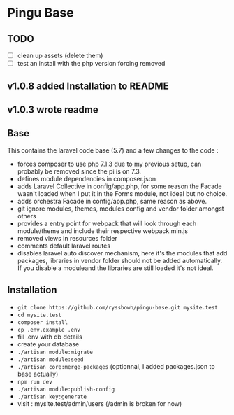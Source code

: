 # Pingu Base

## TODO
- [ ] clean up assets (delete them)
- [ ] test an install with the php version forcing removed

## v1.0.8 added Installation to README
## v1.0.3 wrote readme

## Base
This contains the laravel code base (5.7) and a few changes to the code :

- forces composer to use php 7.1.3 due to my previous setup, can probably be removed since the pi is on 7.3.
- defines module dependencies in composer.json
- adds Laravel Collective in config/app.php, for some reason the Facade wasn't loaded when I put it in the Forms module, not ideal but no choice.
- adds orchestra Facade in config/app.php, same reason as above.
- git ignore modules, themes, modules config and vendor folder amongst others
- provides a entry point for webpack that will look through each module/theme and include their respective webpack.min.js
- removed views in resources folder
- comments default laravel routes
- disables laravel auto discover mechanism, here it's the modules that add packages, libraries in vendor folder should not be added automatically. If you disable a moduleand the libraries are still loaded it's not ideal.

## Installation

- `git clone https://github.com/ryssbowh/pingu-base.git mysite.test`
- `cd mysite.test`
- `composer install`
- `cp .env.example .env`
- fill .env with db details
- create your database
- `./artisan module:migrate`
- `./artisan module:seed`
- `./artisan core:merge-packages` (optionnal, I added packages.json to base actually)
- `npm run dev`
- `./artisan module:publish-config`
- `./artisan key:generate`
- visit : mysite.test/admin/users (/admin is broken for now)